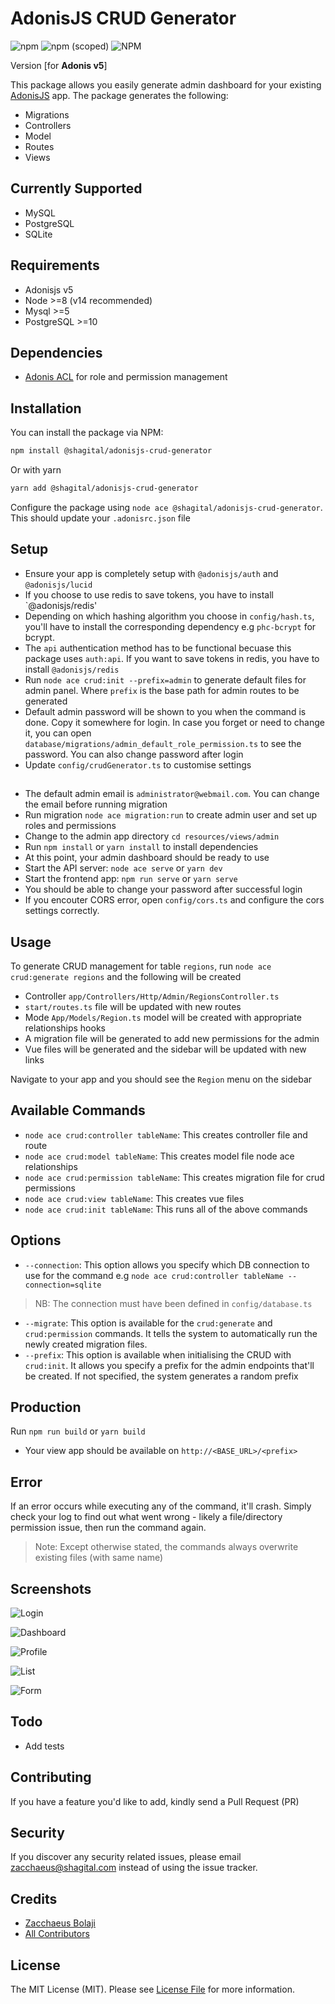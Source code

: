 # AdonisJS CRUD Generator
![npm](https://img.shields.io/npm/dt/@shagital/adonisjs-crud-generator?style=plastic)
![npm (scoped)](https://img.shields.io/npm/v/@shagital/adonisjs-crud-generator)
![NPM](https://img.shields.io/npm/l/@shagital/adonisjs-crud-generator)

Version [for **Adonis v5**]

This package allows you easily generate admin dashboard for your existing [AdonisJS](https://adonisjs.com/) app. The package generates the following:
- Migrations
- Controllers
- Model
- Routes
- Views

## Currently Supported
- MySQL
- PostgreSQL
- SQLite

## Requirements
- Adonisjs v5
- Node >=8 (v14 recommended)
- Mysql >=5
- PostgreSQL >=10

## Dependencies
- [Adonis ACL](https://github.com/@shagital/adonisjs-acl) for role and permission management

## Installation

You can install the package via NPM:
``` bash
npm install @shagital/adonisjs-crud-generator
```
Or with yarn
``` bash
yarn add @shagital/adonisjs-crud-generator
```
Configure the package using `node ace @shagital/adonisjs-crud-generator`. This should update your `.adonisrc.json` file
## Setup
- Ensure your app is completely setup with `@adonisjs/auth` and `@adonisjs/lucid`
- If you choose to use redis to save tokens, you have to install `@adonisjs/redis'
- Depending on which hashing algorithm you choose in `config/hash.ts`, you'll have to install the corresponding dependency e.g `phc-bcrypt` for bcrypt.
- The `api` authentication method has to be functional becuase this package uses `auth:api`. If you want to save tokens in redis, you have to install `@adonisjs/redis`
- Run `node ace crud:init --prefix=admin` to generate default files for admin panel. Where `prefix` is the base path for admin routes to be generated
- Default admin password will be shown to you when the command is done. Copy it somewhere for login. In case you forget or need to change it, you can open `database/migrations/admin_default_role_permission.ts` to see the password. You can also change password after login
- Update `config/crudGenerator.ts` to customise settings

##
- The default admin email is `administrator@webmail.com`. You can change the email before running migration
- Run migration `node ace migration:run` to create admin user and set up roles and permissions
- Change to the admin app directory `cd resources/views/admin`
- Run `npm install` or `yarn install` to install dependencies
- At this point, your admin dashboard should be ready to use
- Start the API server: `node ace serve` or `yarn dev`
- Start the frontend app: `npm run serve` or `yarn serve`
- You should be able to change your password after successful login
- If you encouter CORS error, open `config/cors.ts` and configure the cors settings correctly.

## Usage
To generate CRUD management for table `regions`, run `node ace crud:generate regions` and the following will be created
- Controller `app/Controllers/Http/Admin/RegionsController.ts`
- `start/routes.ts` file will be updated with new routes
- Mode `App/Models/Region.ts` model will be created with appropriate relationships hooks
- A migration file will be generated to add new permissions for the admin
- Vue files will be generated and the sidebar will be updated with new links

Navigate to your app and you should see the `Region` menu on the sidebar

## Available Commands
- `node ace crud:controller tableName`: This creates controller file and route
- `node ace crud:model tableName`: This creates model file node ace relationships
- `node ace crud:permission tableName`: This creates migration file for crud permissions
- `node ace crud:view tableName`: This creates vue files
- `node ace crud:init tableName`: This runs all of the above commands

## Options
- `--connection`: This option allows you specify which DB connection to use for the command e.g
`node ace crud:controller tableName --connection=sqlite`
>NB: The connection must have been defined in `config/database.ts`

- `--migrate`: This option is available for the `crud:generate` and `crud:permission` commands. It tells the system to automatically run the newly created migration files.
- `--prefix`: This option is available when initialising the CRUD with `crud:init`. It allows you specify a prefix for the admin endpoints that'll be created. If not specified, the system generates a random prefix

## Production
Run `npm run build` or `yarn build`
- Your view app should be available on `http://<BASE_URL>/<prefix>`

## Error
If an error occurs while executing any of the command, it'll crash. Simply check your log to find out what went wrong - likely a file/directory permission issue, then run the command again.
>Note: Except otherwise stated, the commands always overwrite existing files (with same name)

## Screenshots
![Login](screenshots/1.png)

![Dashboard](screenshots/2.png)

![Profile](screenshots/3.png)

![List](screenshots/4.png)

![Form](screenshots/5.png)

## Todo
- Add tests

## Contributing
If you have a feature you'd like to add, kindly send a Pull Request (PR)

## Security
If you discover any security related issues, please email [zacchaeus@shagital.com](mailto:zacchaeus@shagital.com) instead of using the issue tracker.

## Credits
- [Zacchaeus Bolaji](https://github.com/djunehor)
- [All Contributors](../../contributors)

## License
The MIT License (MIT). Please see [License File](LICENSE.md) for more information.
